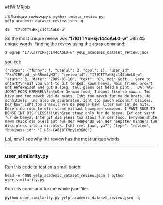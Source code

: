 #HW-MRjob

###unique_review.py
``$ python unique_review.py yelp_academic_dataset_review.json -q``

	45	"I7lOTTYxHkjc144oAoL0-w"

So the most unique review was **"I7lOTTYxHkjc144oAoL0-w"** with **45** unique words.
Finding the review using the ``egrep`` command: 

``$ egrep "I7lOTTYxHkjc144oAoL0-w" yelp_academic_dataset_review.json``

you get:

	{"votes": {"funny": 4, "useful": 2, "cool": 1}, "user_id": "FxxYCRPcpd__yhRRmmtyMQ", "review_id": "I7lOTTYxHkjc144oAoL0-w", "stars": 3, "date": "2009-03-18", "text": "Oh, mein Gott... vere to shtart?\n\nIf you vant to git tenked, kawm heeya. Mein friend ordert unt Hefeweizen end gut a long, tall gless det held a pint... DAT VAS JOOST FOOR HEEMSELV!\n\nDer German food, I doont like so mawch. Too hivy end too mawch vid da meats. Isht too mawch fur me de brats, de schnitzels, und also de saurbraten. Isht too mawch expensif bisides. Der bawr isht too shmawll ven de peeple kawn liter awn int de nite. Dere's no room to efin stend vithaut bawmpeen sumvawn. I VANT ROOM TO DENSE INT DIS PLESS!!!\n\nSree stawz only fur de beeya. Eef eet vasnt fur de beeya, I'te gif dis pless two staws fur der food. Evrywan shute kawm chick dis pless aut awn der veekends ven der heepster kinders tun diss pless into a discotek. Isht reel fawn, ya?", "type": "review", "business_id": "I_N5b-CA6j0TFMpy1xYKdQ"}
	
Lol, now I see why the review has the most unique words

-----

### user_similarity.py
Run this code to test on a small batch:

``head -n 4000 yelp_academic_dataset_review.json | python user_similarity.py``

Run this command for the whole json file:

``python user_similarity.py yelp_academic_dataset_review.json -q``